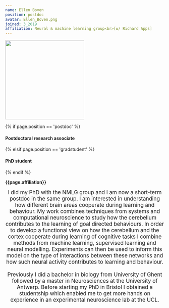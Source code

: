```yaml
---
name: Ellen Boven
position: postdoc
avatar: Ellen_Boven.png
joined: 3_2019
affiliation: Neural & machine learning group<br>[w/ Richard Apps]
---
```


<img width="250" src="{{site.baseurl}}/images/people/{{page.avatar}}" data-action="zoom">

 {% if page.position == 'postdoc' %}
<h4>Postdoctoral research associate</h4>
 {% elsif page.position == 'gradstudent' %}
<h4>PhD student</h4>
 {% endif %}

<b>{{page.affiliation}}</b>

<header class="masthead text-justify" style="font-size:120%">
I did my PhD with the NMLG group and I am now a short-term postdoc in the same group. I am interested in understanding how different brain areas cooperate during learning and behaviour. My work combines techniques from systems and computational neuroscience to study how the cerebellum contributes to the learning of goal directed behaviours. In order to develop a functional view on how the cerebellum and the cortex cooperate during learning of cognitive tasks I combine methods from machine learning, supervised learning and neural modelling. Experiments can then be used to inform this model on the type of interactions between these networks and how such neural activity contributes to learning and behaviour.
<br><br>
Previously I did a bachelor in biology from University of Ghent followed by a master in Neurosciences at the University of Antwerp. Before starting my PhD in Bristol I obtained a studentship which enabled me to get more hands on experience in an experimental neuroscience lab at the UCL.
